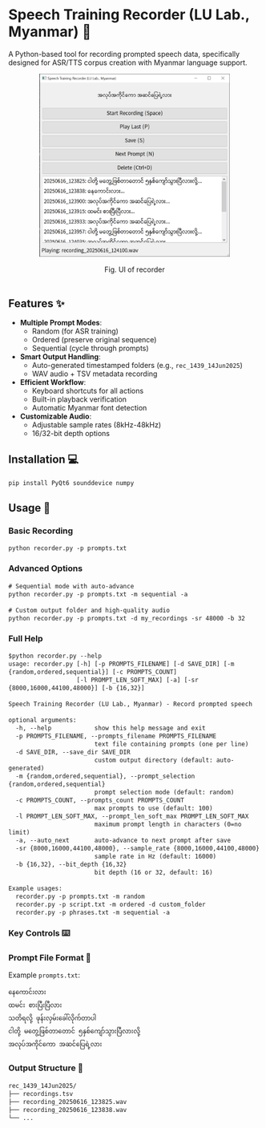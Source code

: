 # Speech Training Recorder (LU Lab., Myanmar) 🎤

A Python-based tool for recording prompted speech data, specifically designed for ASR/TTS corpus creation with Myanmar language support.  

<p align="center">
<img src="https://github.com/ye-kyaw-thu/LU_Lab_Intern3_2025/blob/main/tools/recorder/recorder_UI.png" alt="UI" width="380"/>  
</p>  
<div align="center">
  Fig. UI of recorder  
</div> 

<br />  

## Features ✨

- **Multiple Prompt Modes**: 
  - Random (for ASR training)
  - Ordered (preserve original sequence)
  - Sequential (cycle through prompts)
- **Smart Output Handling**:
  - Auto-generated timestamped folders (e.g., `rec_1439_14Jun2025`)
  - WAV audio + TSV metadata recording
- **Efficient Workflow**:
  - Keyboard shortcuts for all actions
  - Built-in playback verification
  - Automatic Myanmar font detection
- **Customizable Audio**:
  - Adjustable sample rates (8kHz-48kHz)
  - 16/32-bit depth options

## Installation 💻

```bash
pip install PyQt6 sounddevice numpy
```

## Usage 🚀

### Basic Recording

```
python recorder.py -p prompts.txt
```

### Advanced Options

```
# Sequential mode with auto-advance
python recorder.py -p prompts.txt -m sequential -a

# Custom output folder and high-quality audio
python recorder.py -p prompts.txt -d my_recordings -sr 48000 -b 32
```

### Full Help

```
$python recorder.py --help
usage: recorder.py [-h] [-p PROMPTS_FILENAME] [-d SAVE_DIR] [-m {random,ordered,sequential}] [-c PROMPTS_COUNT]
                   [-l PROMPT_LEN_SOFT_MAX] [-a] [-sr {8000,16000,44100,48000}] [-b {16,32}]

Speech Training Recorder (LU Lab., Myanmar) - Record prompted speech

optional arguments:
  -h, --help            show this help message and exit
  -p PROMPTS_FILENAME, --prompts_filename PROMPTS_FILENAME
                        text file containing prompts (one per line)
  -d SAVE_DIR, --save_dir SAVE_DIR
                        custom output directory (default: auto-generated)
  -m {random,ordered,sequential}, --prompt_selection {random,ordered,sequential}
                        prompt selection mode (default: random)
  -c PROMPTS_COUNT, --prompts_count PROMPTS_COUNT
                        max prompts to use (default: 100)
  -l PROMPT_LEN_SOFT_MAX, --prompt_len_soft_max PROMPT_LEN_SOFT_MAX
                        maximum prompt length in characters (0=no limit)
  -a, --auto_next       auto-advance to next prompt after save
  -sr {8000,16000,44100,48000}, --sample_rate {8000,16000,44100,48000}
                        sample rate in Hz (default: 16000)
  -b {16,32}, --bit_depth {16,32}
                        bit depth (16 or 32, default: 16)

Example usages:
  recorder.py -p prompts.txt -m random
  recorder.py -p script.txt -m ordered -d custom_folder
  recorder.py -p phrases.txt -m sequential -a

```

### Key Controls ⌨️  

### Prompt File Format 📝  

Example ```prompts.txt```: 

```
နေကောင်းလား
ထမင်း စားပြီးပြီလား
သတိရလို့ ဖုန်းလှမ်းခေါ်လိုက်တာပါ
ငါတို့ မတွေ့ဖြစ်တာတောင် ၅နှစ်ကျော်သွားပြီလားလို့
အလုပ်အကိုင်ကော အဆင်ပြေရဲ့လား
```

### Output Structure 📂  

```
rec_1439_14Jun2025/
├── recordings.tsv
├── recording_20250616_123825.wav
├── recording_20250616_123838.wav
└── ...
```

